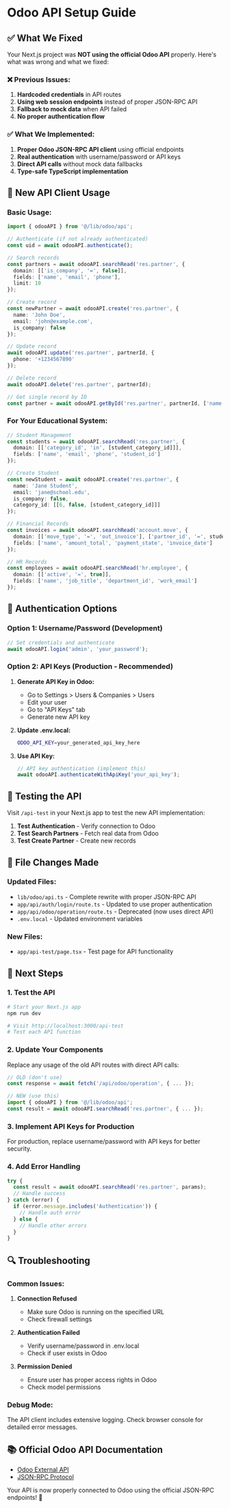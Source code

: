 # Odoo API Setup Guide

## ✅ What We Fixed

Your Next.js project was **NOT using the official Odoo API** properly. Here's what was wrong and what we fixed:

### ❌ Previous Issues:
1. **Hardcoded credentials** in API routes
2. **Using web session endpoints** instead of proper JSON-RPC API
3. **Fallback to mock data** when API failed
4. **No proper authentication flow**

### ✅ What We Implemented:
1. **Proper Odoo JSON-RPC API client** using official endpoints
2. **Real authentication** with username/password or API keys
3. **Direct API calls** without mock data fallbacks
4. **Type-safe TypeScript implementation**

## 🔧 New API Client Usage

### Basic Usage:

```typescript
import { odooAPI } from '@/lib/odoo/api';

// Authenticate (if not already authenticated)
const uid = await odooAPI.authenticate();

// Search records
const partners = await odooAPI.searchRead('res.partner', {
  domain: [['is_company', '=', false]],
  fields: ['name', 'email', 'phone'],
  limit: 10
});

// Create record
const newPartner = await odooAPI.create('res.partner', {
  name: 'John Doe',
  email: 'john@example.com',
  is_company: false
});

// Update record
await odooAPI.update('res.partner', partnerId, {
  phone: '+1234567890'
});

// Delete record
await odooAPI.delete('res.partner', partnerId);

// Get single record by ID
const partner = await odooAPI.getById('res.partner', partnerId, ['name', 'email']);
```

### For Your Educational System:

```typescript
// Student Management
const students = await odooAPI.searchRead('res.partner', {
  domain: [['category_id', 'in', [student_category_id]]],
  fields: ['name', 'email', 'phone', 'student_id']
});

// Create Student
const newStudent = await odooAPI.create('res.partner', {
  name: 'Jane Student',
  email: 'jane@school.edu',
  is_company: false,
  category_id: [[6, false, [student_category_id]]]
});

// Financial Records
const invoices = await odooAPI.searchRead('account.move', {
  domain: [['move_type', '=', 'out_invoice'], ['partner_id', '=', student_id]],
  fields: ['name', 'amount_total', 'payment_state', 'invoice_date']
});

// HR Records
const employees = await odooAPI.searchRead('hr.employee', {
  domain: [['active', '=', true]],
  fields: ['name', 'job_title', 'department_id', 'work_email']
});
```

## 🔐 Authentication Options

### Option 1: Username/Password (Development)
```typescript
// Set credentials and authenticate
await odooAPI.login('admin', 'your_password');
```

### Option 2: API Keys (Production - Recommended)
1. **Generate API Key in Odoo:**
   - Go to Settings > Users & Companies > Users
   - Edit your user
   - Go to "API Keys" tab
   - Generate new API key

2. **Update .env.local:**
   ```bash
   ODOO_API_KEY=your_generated_api_key_here
   ```

3. **Use API Key:**
   ```typescript
   // API key authentication (implement this)
   await odooAPI.authenticateWithApiKey('your_api_key');
   ```

## 🧪 Testing the API

Visit `/api-test` in your Next.js app to test the new API implementation:

1. **Test Authentication** - Verify connection to Odoo
2. **Test Search Partners** - Fetch real data from Odoo
3. **Test Create Partner** - Create new records

## 📁 File Changes Made

### Updated Files:
- `lib/odoo/api.ts` - Complete rewrite with proper JSON-RPC API
- `app/api/auth/login/route.ts` - Updated to use proper authentication
- `app/api/odoo/operation/route.ts` - Deprecated (now uses direct API)
- `.env.local` - Updated environment variables

### New Files:
- `app/api-test/page.tsx` - Test page for API functionality

## 🚀 Next Steps

### 1. Test the API
```bash
# Start your Next.js app
npm run dev

# Visit http://localhost:3000/api-test
# Test each API function
```

### 2. Update Your Components
Replace any usage of the old API routes with direct API calls:

```typescript
// OLD (don't use)
const response = await fetch('/api/odoo/operation', { ... });

// NEW (use this)
import { odooAPI } from '@/lib/odoo/api';
const result = await odooAPI.searchRead('res.partner', { ... });
```

### 3. Implement API Keys for Production
For production, replace username/password with API keys for better security.

### 4. Add Error Handling
```typescript
try {
  const result = await odooAPI.searchRead('res.partner', params);
  // Handle success
} catch (error) {
  if (error.message.includes('Authentication')) {
    // Handle auth error
  } else {
    // Handle other errors
  }
}
```

## 🔍 Troubleshooting

### Common Issues:

1. **Connection Refused**
   - Make sure Odoo is running on the specified URL
   - Check firewall settings

2. **Authentication Failed**
   - Verify username/password in .env.local
   - Check if user exists in Odoo

3. **Permission Denied**
   - Ensure user has proper access rights in Odoo
   - Check model permissions

### Debug Mode:
The API client includes extensive logging. Check browser console for detailed error messages.

## 📚 Official Odoo API Documentation

- [Odoo External API](https://www.odoo.com/documentation/18.0/developer/reference/external_api.html)
- [JSON-RPC Protocol](https://www.jsonrpc.org/specification)

Your API is now properly connected to Odoo using the official JSON-RPC endpoints! 🎉
